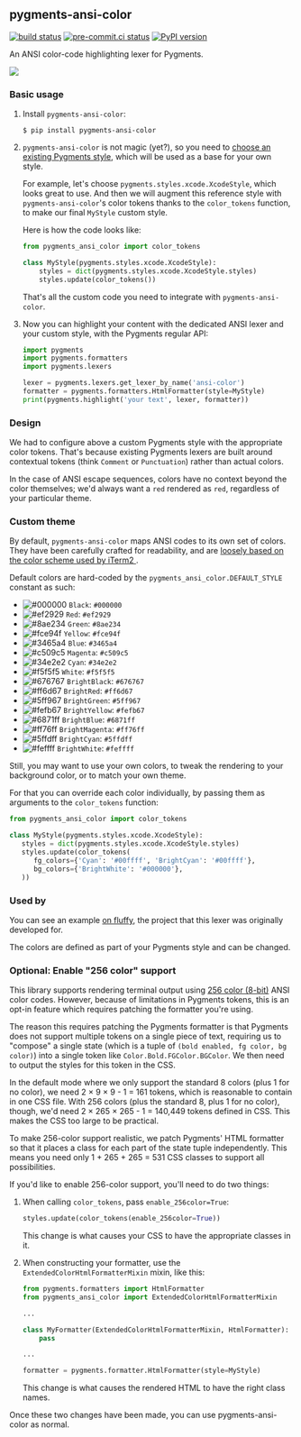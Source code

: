 pygments-ansi-color
-------------------

[![build status](https://github.com/chriskuehl/pygments-ansi-color/actions/workflows/main.yml/badge.svg)](https://github.com/chriskuehl/pygments-ansi-color/actions/workflows/main.yml)
[![pre-commit.ci status](https://results.pre-commit.ci/badge/github/chriskuehl/pygments-ansi-color/main.svg)](https://results.pre-commit.ci/latest/github/chriskuehl/pygments-ansi-color/main)
[![PyPI version](https://badge.fury.io/py/pygments-ansi-color.svg)](https://pypi.python.org/pypi/pygments-ansi-color)

An ANSI color-code highlighting lexer for Pygments.

![](https://i.fluffy.cc/nHPkL3gfBtj5Kt4H3RR51T9TJLh6rtv2.png)


### Basic usage

1. Install `pygments-ansi-color`:

   ```shell-session
   $ pip install pygments-ansi-color
   ```

2. `pygments-ansi-color` is not magic (yet?), so you need to [choose an existing
   Pygments style](https://pygments.org/styles/), which will be used as a base
   for your own style.

   For example, let's choose `pygments.styles.xcode.XcodeStyle`, which looks
   great to use. And then we will augment this reference style with
   `pygments-ansi-color`'s color tokens thanks to the `color_tokens` function,
   to make our final `MyStyle` custom style.

   Here is how the code looks like:

   ```python
   from pygments_ansi_color import color_tokens

   class MyStyle(pygments.styles.xcode.XcodeStyle):
       styles = dict(pygments.styles.xcode.XcodeStyle.styles)
       styles.update(color_tokens())
   ```

   That's all the custom code you need to integrate with `pygments-ansi-color`.

3. Now you can highlight your content with the dedicated ANSI lexer and your
   custom style, with the Pygments regular API:

   ```python
   import pygments
   import pygments.formatters
   import pygments.lexers

   lexer = pygments.lexers.get_lexer_by_name('ansi-color')
   formatter = pygments.formatters.HtmlFormatter(style=MyStyle)
   print(pygments.highlight('your text', lexer, formatter))
   ```

### Design

We had to configure above a custom Pygments style with the appropriate color
tokens. That's because existing Pygments lexers are built around contextual
tokens (think `Comment` or `Punctuation`) rather than actual colors.

In the case of ANSI escape sequences, colors have no context beyond the color
themselves; we'd always want a `red` rendered as `red`, regardless of your
particular theme.


### Custom theme

By default, `pygments-ansi-color` maps ANSI codes to its own set of colors.
They have been carefully crafted for readability, and are [loosely based on the
color scheme used by iTerm2
](https://github.com/chriskuehl/pygments-ansi-color/pull/27#discussion_r1113790011).

Default colors are hard-coded by the `pygments_ansi_color.DEFAULT_STYLE`
constant as such:
- ![#000000](https://placehold.co/15/000000/000000) `Black`: `#000000`
- ![#ef2929](https://placehold.co/15/ef2929/ef2929) `Red`: `#ef2929`
- ![#8ae234](https://placehold.co/15/8ae234/8ae234) `Green`: `#8ae234`
- ![#fce94f](https://placehold.co/15/fce94f/fce94f) `Yellow`: `#fce94f`
- ![#3465a4](https://placehold.co/15/3465a4/3465a4) `Blue`: `#3465a4`
- ![#c509c5](https://placehold.co/15/c509c5/c509c5) `Magenta`: `#c509c5`
- ![#34e2e2](https://placehold.co/15/34e2e2/34e2e2) `Cyan`: `#34e2e2`
- ![#f5f5f5](https://placehold.co/15/f5f5f5/f5f5f5) `White`: `#f5f5f5`
- ![#676767](https://placehold.co/15/676767/676767) `BrightBlack`: `#676767`
- ![#ff6d67](https://placehold.co/15/ff6d67/ff6d67) `BrightRed`: `#ff6d67`
- ![#5ff967](https://placehold.co/15/5ff967/5ff967) `BrightGreen`: `#5ff967`
- ![#fefb67](https://placehold.co/15/fefb67/fefb67) `BrightYellow`: `#fefb67`
- ![#6871ff](https://placehold.co/15/6871ff/6871ff) `BrightBlue`: `#6871ff`
- ![#ff76ff](https://placehold.co/15/ff76ff/ff76ff) `BrightMagenta`: `#ff76ff`
- ![#5ffdff](https://placehold.co/15/5ffdff/5ffdff) `BrightCyan`: `#5ffdff`
- ![#feffff](https://placehold.co/15/feffff/feffff) `BrightWhite`: `#feffff`

Still, you may want to use your own colors, to tweak the rendering to your
background color, or to match your own theme.

For that you can override each color individually, by passing them as
arguments to the `color_tokens` function:

```python
from pygments_ansi_color import color_tokens

class MyStyle(pygments.styles.xcode.XcodeStyle):
   styles = dict(pygments.styles.xcode.XcodeStyle.styles)
   styles.update(color_tokens(
      fg_colors={'Cyan': '#00ffff', 'BrightCyan': '#00ffff'},
      bg_colors={'BrightWhite': '#000000'},
   ))
```


### Used by

You can see an example [on fluffy][fluffy-example], the project that this lexer
was originally developed for.

The colors are defined as part of your Pygments style and can be changed.


### Optional: Enable "256 color" support

This library supports rendering terminal output using [256 color
(8-bit)][256-color] ANSI color codes. However, because of limitations in
Pygments tokens, this is an opt-in feature which requires patching the
formatter you're using.

The reason this requires patching the Pygments formatter is that Pygments does
not support multiple tokens on a single piece of text, requiring us to
"compose" a single state (which is a tuple of `(bold enabled, fg color, bg
color)`) into a single token like `Color.Bold.FGColor.BGColor`. We then need to
output the styles for this token in the CSS.

In the default mode where we only support the standard 8 colors (plus 1 for no
color), we need 2 × 9 × 9 - 1 = 161 tokens, which is reasonable to contain in
one CSS file. With 256 colors (plus the standard 8, plus 1 for no color),
though, we'd need 2 × 265 × 265 - 1 = 140,449 tokens defined in CSS. This makes
the CSS too large to be practical.

To make 256-color support realistic, we patch Pygments' HTML formatter so that
it places a class for each part of the state tuple independently. This means
you need only 1 + 265 + 265 = 531 CSS classes to support all possibilities.

If you'd like to enable 256-color support, you'll need to do two things:

1. When calling `color_tokens`, pass `enable_256color=True`:

   ```python
   styles.update(color_tokens(enable_256color=True))
   ```

   This change is what causes your CSS to have the appropriate classes in it.

2. When constructing your formatter, use the `ExtendedColorHtmlFormatterMixin`
   mixin, like this:

   ```python
   from pygments.formatters import HtmlFormatter
   from pygments_ansi_color import ExtendedColorHtmlFormatterMixin

   ...

   class MyFormatter(ExtendedColorHtmlFormatterMixin, HtmlFormatter):
       pass

   ...

   formatter = pygments.formatter.HtmlFormatter(style=MyStyle)
   ```

   This change is what causes the rendered HTML to have the right class names.

Once these two changes have been made, you can use pygments-ansi-color as normal.


[fluffy-example]: https://i.fluffy.cc/3Gq7Fg86mv3dX30Qx9LHMWcKMqsQLCtd.html
[256-color]: https://en.wikipedia.org/wiki/ANSI_escape_code#8-bit
